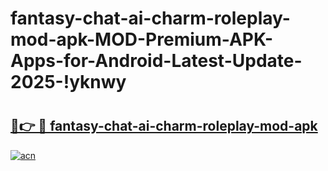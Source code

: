 # fantasy-chat-ai-charm-roleplay-mod-apk-MOD-Premium-APK-Apps-for-Android-Latest-Update-2025-!yknwy

# <h2><a href="https://orgv11.esa.edu.pl?title=fantasy-chat-ai-charm-roleplay-mod-apk&ref=yknwy">🔗👉 🔴 fantasy-chat-ai-charm-roleplay-mod-apk</a></h2>

[![acn](https://github.com/user-attachments/assets/0f9c940e-d8b0-45ae-aac7-cd30a18b3e1c)](https://orgv11.esa.edu.pl?title=fantasy-chat-ai-charm-roleplay-mod-apk&ref=yknwy)

